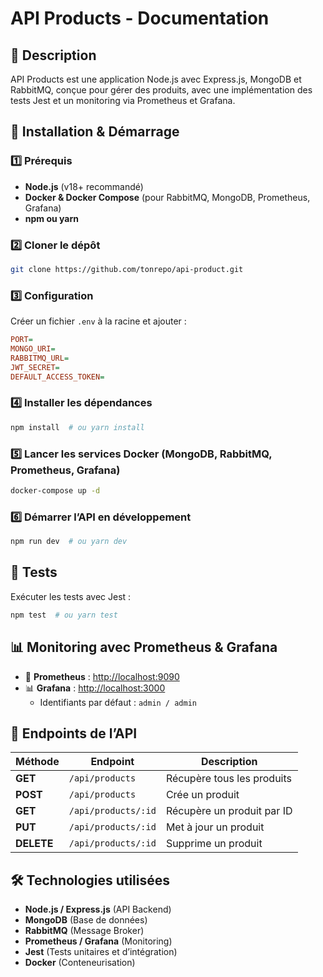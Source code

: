 # API Products - Documentation

## 📌 Description
API Products est une application Node.js avec Express.js, MongoDB et RabbitMQ, conçue pour gérer des produits, avec une implémentation des tests Jest et un monitoring via Prometheus et Grafana.

## 🚀 Installation & Démarrage

### **1️⃣ Prérequis**
- **Node.js** (v18+ recommandé)
- **Docker & Docker Compose** (pour RabbitMQ, MongoDB, Prometheus, Grafana)
- **npm ou yarn**

### **2️⃣ Cloner le dépôt**
```bash
git clone https://github.com/tonrepo/api-product.git
```

### **3️⃣ Configuration**
Créer un fichier `.env` à la racine et ajouter :
```ini
PORT=
MONGO_URI=
RABBITMQ_URL=
JWT_SECRET=
DEFAULT_ACCESS_TOKEN=
```

### **4️⃣ Installer les dépendances**
```bash
npm install  # ou yarn install
```

### **5️⃣ Lancer les services Docker (MongoDB, RabbitMQ, Prometheus, Grafana)**
```bash
docker-compose up -d
```

### **6️⃣ Démarrer l’API en développement**
```bash
npm run dev  # ou yarn dev
```

## 🧪 Tests
Exécuter les tests avec Jest :
```bash
npm test  # ou yarn test
```

## 📊 Monitoring avec Prometheus & Grafana
- 📡 **Prometheus** : [http://localhost:9090](http://localhost:9090)
- 📊 **Grafana** : [http://localhost:3000](http://localhost:3000)
    - Identifiants par défaut : `admin / admin`

## 📖 Endpoints de l’API
| Méthode | Endpoint | Description |
|---------|---------|-------------|
| **GET** | `/api/products` | Récupère tous les produits |
| **POST** | `/api/products` | Crée un produit |
| **GET** | `/api/products/:id` | Récupère un produit par ID |
| **PUT** | `/api/products/:id` | Met à jour un produit |
| **DELETE** | `/api/products/:id` | Supprime un produit |

## 🛠️ Technologies utilisées
- **Node.js / Express.js** (API Backend)
- **MongoDB** (Base de données)
- **RabbitMQ** (Message Broker)
- **Prometheus / Grafana** (Monitoring)
- **Jest** (Tests unitaires et d’intégration)
- **Docker** (Conteneurisation)
